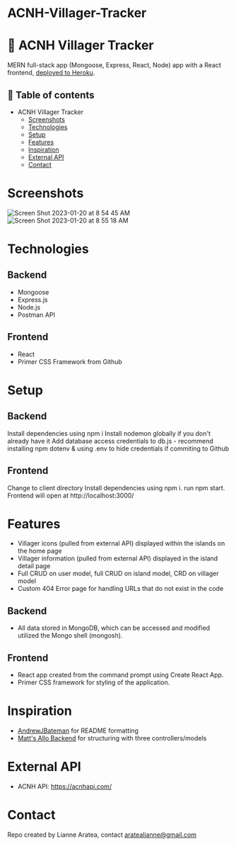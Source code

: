 # ACNH-Villager-Tracker

# 🍃 ACNH Villager Tracker 
MERN full-stack app (Mongoose, Express, React, Node) app with a React frontend, [deployed to Heroku](https://acnh-villager-tracker.herokuapp.com/).

## 📄 Table of contents
* ACNH Villager Tracker
  * [Screenshots](#screenshots)
  * [Technologies](#technologies)
  * [Setup](#setup)
  * [Features](#features)
  * [Inspiration](#inspiration)
  * [External API](#external-api)
  * [Contact](#contact)

# Screenshots
![Screen Shot 2023-01-20 at 8 54 45 AM](https://user-images.githubusercontent.com/114965043/213757570-b76150c8-8875-4ba5-89a6-46b097e7c2af.png)
![Screen Shot 2023-01-20 at 8 55 18 AM](https://user-images.githubusercontent.com/114965043/213757580-cbde09a1-f080-4229-a72d-93779c60f04c.png)


# Technologies
## Backend
* Mongoose
* Express.js 
* Node.js 
* Postman API 

## Frontend
* React 
* Primer CSS Framework from Github

# Setup
## Backend
Install dependencies using npm i
Install nodemon globally if you don't already have it
Add database access credentials to db.js - recommend installing npm dotenv & using .env to hide credentials if commiting to Github



## Frontend
Change to client directory
Install dependencies using npm i.
run npm start. Frontend will open at http://localhost:3000/


# Features 
* Villager icons (pulled from external API) displayed within the islands on the home page
* Villager information (pulled from external API) displayed in the island detail page 
* Full CRUD on user model, full CRUD on island model, CRD on villager model
*  Custom 404 Error page for handling URLs that do not exist in the code

## Backend
* All data stored in MongoDB, which can be accessed and modified utilized the Mongo shell (mongosh).

## Frontend
* React app created from the command prompt using Create React App.
* Primer CSS framework for styling of the application.


# Inspiration 
* [AndrewJBateman](https://github.com/AndrewJBateman/pern-stack-todo) for README formatting
* [Matt's Allo Backend](https://github.com/GonczarM/Allo-BackEnd) for structuring with three controllers/models

# External API
* ACNH API: https://acnhapi.com/


# Contact
Repo created by Lianne Aratea, contact aratealianne@gmail.com
